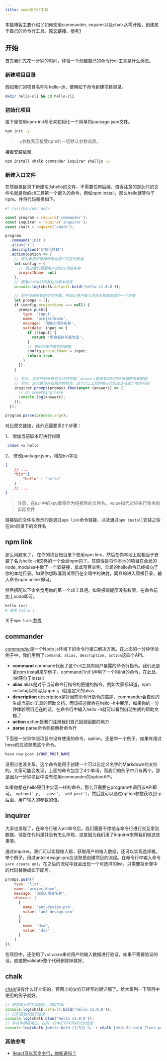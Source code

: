 ```yaml
---
title: node命令行工具
---
```


本篇博客主要介绍了如何使用commander, inquirer以及chalk从零开始，创建属于自己的命令行工具。[原文链接](https://zhuanlan.zhihu.com/p/66130343)、[参考1](http://blog.gdfengshuo.com/article/27/)

## 开始

首先我们先花一分钟的时间，体验一下创建自己的命令行cli工具是什么感觉。

### 新建项目目录

假如我们的项目名称叫hello-cli，使用如下命令新建项目目录。

```bash
mkdir hello-cli && cd hello-cli
```

### 初始化项目

接下里使用npm-init命令来初始化一个简单的package.json文件。

```bash
npm init -y
```

> `-y`参数表示接受npm的一切默认参数设置。

接着安装依赖

``` bash
npm install chalk commander inquirer shelljs -S
```

### 新建入口文件

在项目根目录下新建名为hello的文件，不需要任何后缀，值得注意的是此时的文件名就是你的cli工具第一个键入的命令，例如npm install，那么hello就等价于npm。并将代码替换如下。

```js
#! /usr/bin/env node

const program = require('commander');
const inquirer = require('inquirer');
const chalk = require('chalk');

program
  .command('init')
  .alias('i')
  .description('初始化项目')
  .action(option => {
    // 该对象用于存储所有与用户交互的数据
    let config = {
      // 假设我们需要用户自定义项目名称
      projectName: null
    };
    // 使用chalk打印美化的版本信息
    console.log(chalk.default.bold('hello v1.0.0'));

    // 用于存储所有的交互步骤，例如让用户输入项目名称就是其中一个步骤
    let promps = [];
    if (config.projectName === null) {
      promps.push({
        type: 'input',
        name: 'projectName',
        message: '请输入项目名称',
        validate: input => {
          if (!input) {
            return '项目名称不能为空';
          }
          // 更新对象中属性的数据
          config.projectName = input;
          return true;
        }
      });
    }

    // 至此，与用户的所有交互均已完成，answers是收集到的用户所填的所有数据
    // 同时，这也是你开始操作的地方，这个cli工具的核心代码应该从这个地方开始
    inquirer.prompt(promps).then(async (answers) => {
      // do something here
      console.log(answers);
    });
  });

program.parse(process.argv);
```

对比原文链接，此外还需要多2个步骤：

1、 增加当前脚本可执行权限

```sh
 chmod +x hello
```

2、 修改package.json，增加bin字段

```json
{
    // ... 
    "bin":{
        "hello" : "hello"
    }
    // ... 
}
```

> 注意，在`bin`中的key值将作为链接后的文件名，value指代对应执行命令的实际文件

链接后的文件名表示的是通过`npm link`命令链接，以及通过`npm install`安装之后在bin目录下的文件名


## npm link

那么问题来了， 在你的项目根目录下使用npm link，然后在你本地上就相当于安装了名为hello-cli这样的一个全局npm包了。其原理是将你本地的项目在全局的node_modules中做了一个软链接，拿此项目举例，全局的hello命令已经指向了你的本地目录。如果你想取消测试项目在全局中的映射，同样的进入项根目录，输入命令npm unlink即可。

然后搭配以下命令食用你的第一个cli工具吧。如果报错提示没有权限，在命令前加上sudo即可。

```bash
hello init
# 或者 hello i
```

关于`npm link`,[参考](https://github.com/atian25/blog/issues/17)

## commander

[*commander*](https://github.com/tj/commander.js)是一个Node.js环境下的命令行接口解决方案。在上面的一分钟体验例子中，我们用到了`command`，`alias`，`description`，`action`这四个API。

- **command** command代表了这个cli工具向用户暴露的命令行指令。我们还是拿npm install来举例子，command('init')声明了一个叫init的命令，在此处，init等价于install
- **alias** alias是对于当前命令行指令的更短的指令。例如大家都知道，npm install可以简写为npm i。i就是定义的alias
- **description** description是对当前命令行指令的描述，commander会自动的生成当前cli工具的帮助文档，而该描述就会在hello -h中展示，如果你的一分钟体验项目还在的话，在命令行中输入hello -h就可以看到自动生成的帮助文档了
- **action** action是我们注册我们自己回调函数的地方
- **parse** parse命令则是解析命令行

下面是一分钟体验项目中没有使用的命令，option。还是举一个例子。如果有用过hexo的应该熟悉这个命令。

```bash
hexo new post $YOUR_POST_NAME
```

没用过也没关系，这个命令是用于创建一个可以自定义名字的Markdown的文档的。大家可能会发现，上面的命令包含了4个单词，而我们的例子中只有两个。那是因为一分钟项目中没有使用commander的optionAPI。

如果你想在hello项目中实现一样的命令，那么只需要在program中调用该API即可。`.option('-p, --post', 'add post')`，然后就可以通过option参数获取到-p后面，用户输入的参数的值。

## inquirer

大家也发现了，在命令行输入init命令后，我们需要不停地与命令行进行交互拿到数据，但是在代码里并没有怎么体现，这是因为我们用了inquirer来帮我们做这些事情。

通过inquirer，我们可以实现输入框，获取用户的输入数据，还可以实现选择框。举个例子，用过antd-design-pro应该熟悉创建项目的流程。在命令行中输入命令`yarn create umi`，在之后的流程中就会出现一个可选择的list。只需要将步骤中的代码替换成如下即可。

```js
promps.push({
    type: 'list',
    name: 'projectName',
    message: '请输入项目名称',
    choices: [
      {
        name: 'ant-design-pro',
        value: 'ant-design-pro'
      },
      {
        name: 'dva',
        value: 'dva'
      }
    ]
});
```

在项目中，还使用了`validate`来对用户的输入数据进行验证，如果不需要验证的话，直接把validate整个代码删除掉就好。

## chalk

[chalk](https://github.com/chalk/chalk)没有什么好介绍的，官网上的文档已经写的很详细了。给大家列一下项目中使用的例子就好。

```js
// 使用默认的字体颜色，加粗字体
console.log(chalk.default.bold('hello v1.0.0'));
// 打印蓝色的提示信息
console.log(chalk.blue('hello v1.0.0'));
// 字符串模板用法，在同一行中打印不同样式的信息
console.log(chalk`{white.bold [1/3]} 🔍` + chalk`{default.bold Clone project into local path...}`);
```

### 其他参考

- [React可以写命令行，你知道吗？](https://zhuanlan.zhihu.com/p/67331073)

